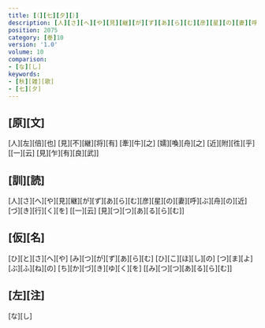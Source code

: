```yaml
---
title: [（][七][夕][）]
description: [人][さ][へ][や][見][継][が][ず][あ][ら][む][彦][星][の][妻][呼][ぶ][舟][の][近][づ][き][行][く][を] [[一][云] [見][つ][つ][あ][る][ら][む]]
position: 2075
category: [巻]10
version: '1.0'
volume: 10
comparison:
- [な][し]
keywords:
- [秋][雑][歌]
- [七][夕]
---
```


## [原][文]

[人][左][倍][也] [見][不][継][将][有] [牽][牛][之] [嬬][喚][舟][之] [近][附][徃][乎] [[一][云] [見][乍][有][良][武]]

## [訓][読]

[人][さ][へ][や][見][継][が][ず][あ][ら][む][彦][星][の][妻][呼][ぶ][舟][の][近][づ][き][行][く][を] [[一][云] [見][つ][つ][あ][る][ら][む]]

## [仮][名]

[ひ][と][さ][へ][や] [み][つ][が][ず][あ][ら][む] [ひ][こ][ほ][し][の] [つ][ま][よ][ぶ][ふ][ね][の] [ち][か][づ][き][ゆ][く][を] [[み][つ][つ][あ][る][ら][む]]

## [左][注]

[な][し]
